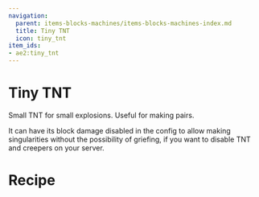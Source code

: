```yaml
---
navigation:
  parent: items-blocks-machines/items-blocks-machines-index.md
  title: Tiny TNT
  icon: tiny_tnt
item_ids:
- ae2:tiny_tnt
---
```


# Tiny TNT

<BlockImage id="tiny_tnt" scale="8" />

Small TNT for small explosions. Useful for making <ItemLink id="quantum_entangled_singularity" /> pairs.

It can have its block damage disabled in the config to allow making singularities without the possibility
of griefing, if you want to disable TNT and creepers on your server.

# Recipe

<RecipeFor id="tiny_tnt" />
